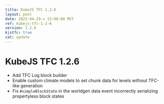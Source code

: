```yaml
---
title: KubeJS TFC 1.2.6
layout: post
date: 2025-04-29-= 13:08:00 MST
ref: kubejs-tfc-1-2-6
version: 1.2.6
kjstfc: true
cat: update
---
```


# KubeJS TFC 1.2.6

- Add TFC Log block builder
- Enable custom climate models to set chunk data for levels without TFC-like generation
- Fix `#simpleBlockState` in the worldgen data event incorrectly serializing propertyless block states
